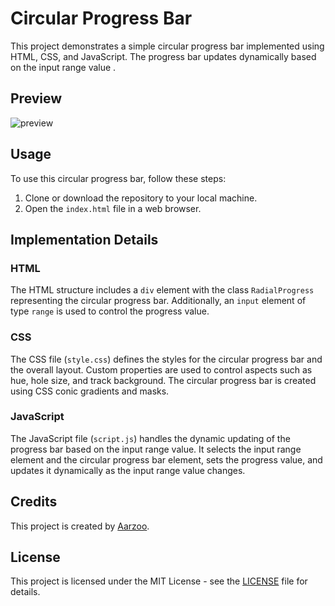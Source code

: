 # Circular Progress Bar

This project demonstrates a simple circular progress bar implemented using HTML, CSS, and JavaScript. The progress bar updates dynamically based on the input range value .

## Preview
![preview](https://github.com/withaarzoo/Circular-Progressbar/assets/59678435/6a118220-eb4f-47ec-af86-a7d71fc67771)

## Usage

To use this circular progress bar, follow these steps:

1. Clone or download the repository to your local machine.
2. Open the `index.html` file in a web browser.

## Implementation Details

### HTML

The HTML structure includes a `div` element with the class `RadialProgress` representing the circular progress bar. Additionally, an `input` element of type `range` is used to control the progress value.

### CSS

The CSS file (`style.css`) defines the styles for the circular progress bar and the overall layout. Custom properties are used to control aspects such as hue, hole size, and track background. The circular progress bar is created using CSS conic gradients and masks.

### JavaScript

The JavaScript file (`script.js`) handles the dynamic updating of the progress bar based on the input range value. It selects the input range element and the circular progress bar element, sets the progress value, and updates it dynamically as the input range value changes.

## Credits

This project is created by [Aarzoo](https://twitter.com/withaarzoo).

## License

This project is licensed under the MIT License - see the [LICENSE](LICENSE) file for details.
